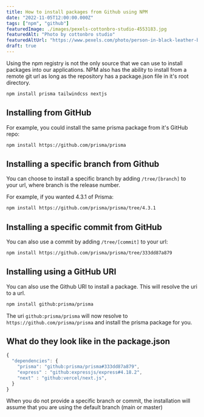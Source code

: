 ```yaml
---
title: How to install packages from Github using NPM
date: "2022-11-05T12:00:00.000Z"
tags: ["npm", "github"]
featuredImage: ./images/pexels-cottonbro-studio-4553183.jpg
featuredAlt: "Photo by cottonbro studio"
featuredAltUrl: "https://www.pexels.com/photo/person-in-black-leather-boots-lying-on-brown-cardboard-boxes-4553183/"
draft: true
---
```


Using the npm registry is not the only source that we can use to install packages into our applications. NPM also has the ability to install from a remote git url as long as the repository has a package.json file in it's root directory.

```bash
npm install prisma tailwindcss nextjs
```

## Installing from GitHub

For example, you could install the same prisma package from it's GitHub repo:

```bash
npm install https://github.com/prisma/prisma
```

## Installing a specific branch from Github

You can choose to install a specific branch by adding ```/tree/[branch]``` to your url, where branch is the release number.

For example, if you wanted 4.3.1 of Prisma:

```bash
npm install https://github.com/prisma/prisma/tree/4.3.1
```

## Installing a specific commit from GitHub

You can also use a commit by adding ```/tree/[commit]``` to your url:

```bash
npm install https://github.com/prisma/prisma/tree/333dd87a879
```

## Installing using a GitHub URI

You can also use the Github URI to install a package. This will resolve the uri to a url.

```bash
npm install github:prisma/prisma
```

The uri ```github:prisma/prisma``` will now resolve to ```https://github.com/prisma/prisma``` and install the prisma package for you.

## What do they look like in the package.json

```javascript
{
  "dependencies": {
    "prisma": "github:prisma/prisma#333dd87a879",
    "express" : "github:expressjs/express#4.18.2",
    "next" : "github:vercel/next.js",
  }
}
```

When you do not provide a specific branch or commit, the installation will assume that you are using the default branch (main or master)